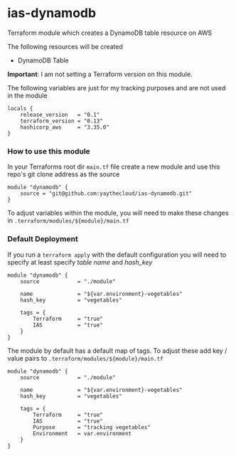 # ias-dynamodb

Terraform module which creates a DynamoDB table resource on AWS

The following resources will be created 

  - DynamoDB Table

**Important**: I am not setting a Terraform version on this module. 

The following variables are just for my tracking purposes and are not used in the module

```
locals {
    release_version   = "0.1"
    terraform_version = "0.13"
    hashicorp_aws     = "3.35.0"
}
```

### How to use this module

In your Terraforms root dir ```main.tf``` file create a new module and use this repo's git clone address as the source

```
module "dynamodb" {
    source = "git@github.com:yaythecloud/ias-dynamodb.git"
}
```

To adjust variables within the module, you will need to make these changes in ```.terraform/modules/${module}/main.tf```

### Default Deployment

If you run a ```terraform apply``` with the default configuration you will need to specify at least specify *table name* and *hash_key*

```
module "dynamodb" {
    source            = "./module"

    name              = "${var.environment}-vegetables"
    hash_key          = "vegetables"

    tags = {
        Terraform     = "true"
        IAS           = "true"
    }
}
```

The module by default has a default map of tags. To adjust these add key / value pairs to ```.terraform/modules/${module}/main.tf```

```
module "dynamodb" {
    source            = "./module"

    name              = "${var.environment}-vegetables"
    hash_key          = "vegetables"

    tags = {
        Terraform     = "true"
        IAS           = "true"
        Purpose       = "tracking vegetables"
        Environment   = var.environment
    }
}
```
